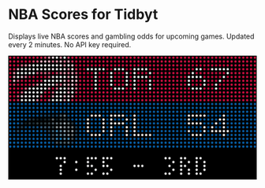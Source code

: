 # NBA Scores for Tidbyt

Displays live NBA scores and gambling odds for upcoming games. Updated every 2 minutes. No API key required.

![NBA Scores for Tidbyt](screenshot.png)


